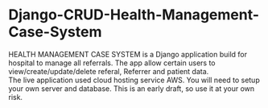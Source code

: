 # Django-CRUD-Health-Management-Case-System 

HEALTH MANAGEMENT CASE SYSTEM is a Django application build for hospital to manage all referrals. 
The app allow certain users to view/create/update/delete referal, Referrer and patient data.  
The live application used cloud hosting service AWS. You will need to setup your own server and database. 
This is an early draft, so use it at your own risk.

